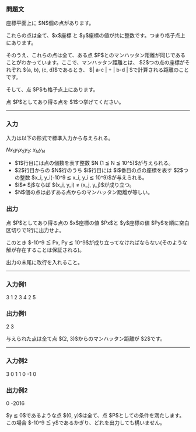 
<div>

<div>

<div>

<section>

### **問題文**

<p>
座標平面上に $N$個の点があります。
</p>

<p>
これらの点は全て、$x$座標 と $y$座標の値が共に整数です。つまり格子点上にあります。
</p>

<p>
そのうえ、これらの点は全て、ある点 $P$とのマンハッタン距離が同じであることがわかっています。ここで、マンハッタン距離とは、 $2$つの点の座標がそれぞれ $(a, b), (c, d)$であるとき、 $| a-c |  +  | b-d | $で計算される距離のことです。
</p>

<p>
そして、点 $P$も格子点上にあります。
</p>

<p>
点 $P$としてあり得る点を $1$つ挙げてください。
</p>

</section>

</div>

---

<div>

<div>

<section>

### **入力**

<p>
入力は以下の形式で標準入力から与えられる。
</p>

<div>

$N$$x_1$$y_1$$x_2$$y_2$:
$x_N$$y_N$
</div>

<ul>

<li>
$1$行目には点の個数を表す整数 $N (1 ≦ N ≦ 10^5)$が与えられる。
</li>

<li>
$2$行目からの $N$行のうち $i$行目には $i$番目の点の座標を表す $2$つの整数 $x_i, y_i(-10^9 ≦ x_i, y_i ≦ 10^9)$が与えられる。
</li>

<li>
$i$≠ $j$ならば $(x_i, y_i) ≠ (x_j, y_j)$が成り立つ。
</li>

<li>
$N$個の点は必ずある点からのマンハッタン距離が等しい。
</li>

</ul>

</section>

</div>

<div>

<section>

### **出力**

<p>
点 $P$としてあり得る点の $x$座標の値 $Px$と $y$座標の値 $Py$を順に空白区切りで1行に出力せよ。
</p>

<p>
このとき $-10^9 ≦ Px, Py ≦ 10^9$が成り立ってなければならない(そのような解が存在することは保証される)。
</p>

<p>
出力の末尾に改行を入れること。
</p>

</section>

</div>

</div>

---

<div>

<section>

### **入力例1**

<div>

3
1 2
3 4
2 5

</div>

</section>

</div>

<div>

<section>

### **出力例1**

<div>

2 3

</div>

<p>
与えられた点は全て点 $(2, 3)$からのマンハッタン距離が $2$です。
</p>

</section>

</div>

---

<div>

<section>

### **入力例2**

<div>

3
0 1
1 0
-1 0

</div>

</section>

</div>

<div>

<section>

### **出力例2**

<div>

0 -2016

</div>

<p>
$y ≦ 0$であるような点 $(0, y)$は全て、点 $P$としての条件を満たします。
この場合 $-10^9 ≦ y$であるかぎり、どれを出力しても構いません。
</p>

</section>

</div>

</div>

</div>
